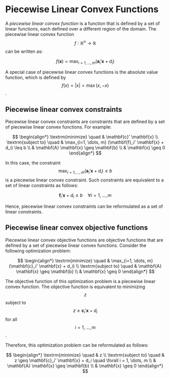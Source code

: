 # Piecewise Linear Convex Functions

A *piecewise linear convex function* is a function that is defined by a set of linear functions, each defined over a different region of the domain. The piecewise linear convex function $$f: \mathbb{R}^n \to \mathbb{R}$$ can be written as:

$$
f(\mathbf{x}) = \max_{i=1, \dots, m} (\mathbf{a}_i' \mathbf{x} + d_i)
$$

A special case of piecewise linear convex functions is the absolute value function, which is defined by $$f(x) = |x| = \max(x, -x)$$.

## Piecewise linear convex constraints

Piecewise linear convex constraints are constraints that are defined by a set of piecewise linear convex functions. For example:

$$
\begin{align*}
\textrm{minimize} \quad & \mathbf{c}' \mathbf{x} \\
\textrm{subject to} \quad & \max_{i=1, \dots, m} (\mathbf{f}_i' \mathbf{x} + d_i) \leq b \\
& \mathbf{A} \mathbf{x} \geq \mathbf{b} \\
& \mathbf{x} \geq 0 
\end{align*}
$$

In this case, the constraint $$\max_{i=1, \dots, m} (\mathbf{a}_i' \mathbf{x} + d_i) \leq b$$ is a piecewise linear convex constraint. Such constraints are equivalent to a set of linear constraints as follows:

$$
\mathbf{f}_i' \mathbf{x} + d_i \leq b \quad \forall i = 1, \dots, m
$$

Hence, piecewise linear convex constraints can be reformulated as a set of linear constraints. 

## Piecewise linear convex objective functions

Piecewise linear convex objective functions are objective functions that are defined by a set of piecewise linear convex functions. Consider the following optimization problem:

$$
\begin{align*}
\textrm{minimize} \quad & \max_{i=1, \dots, m} (\mathbf{c}_i' \mathbf{x} + d_i) \\
\textrm{subject to} \quad & \mathbf{A} \mathbf{x} \geq \mathbf{b} \\
& \mathbf{x} \geq 0
\end{align*}
$$

The objective function of this optimization problem is a piecewise linear convex function. The objective function is equivalent to minimizing $$z$$ subject to $$z \geq \mathbf{c}_i' \mathbf{x} + d_i$$ for all $$i = 1, \dots, m$$. 

Therefore, this optimization problem can be reformulated as follows:

$$
\begin{align*}
\textrm{minimize} \quad & z \\
\textrm{subject to} \quad & z \geq \mathbf{c}_i' \mathbf{x} + d_i \quad \forall i = 1, \dots, m \\
& \mathbf{A} \mathbf{x} \geq \mathbf{b} \\
& \mathbf{x} \geq 0
\end{align*}
$$


